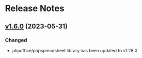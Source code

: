# Release Notes

## [v1.6.0](https://github.com/Sleon4/Lion-Spreadsheet/compare/v1.5.0...v1.6.0) (2023-05-31)

### Changed
- phpoffice/phpspreadsheet library has been updated to v1.28.0